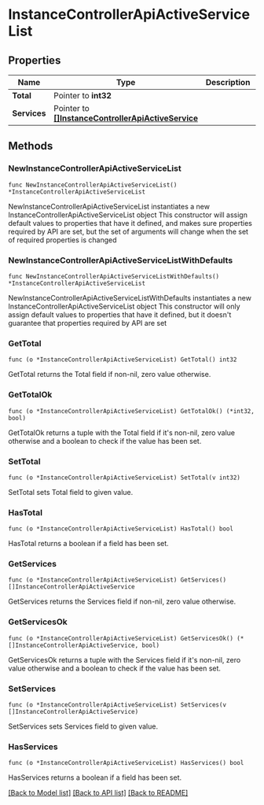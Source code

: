 # InstanceControllerApiActiveServiceList

## Properties

Name | Type | Description | Notes
------------ | ------------- | ------------- | -------------
**Total** | Pointer to **int32** |  | [optional] 
**Services** | Pointer to [**[]InstanceControllerApiActiveService**](InstanceControllerApiActiveService.md) |  | [optional] 

## Methods

### NewInstanceControllerApiActiveServiceList

`func NewInstanceControllerApiActiveServiceList() *InstanceControllerApiActiveServiceList`

NewInstanceControllerApiActiveServiceList instantiates a new InstanceControllerApiActiveServiceList object
This constructor will assign default values to properties that have it defined,
and makes sure properties required by API are set, but the set of arguments
will change when the set of required properties is changed

### NewInstanceControllerApiActiveServiceListWithDefaults

`func NewInstanceControllerApiActiveServiceListWithDefaults() *InstanceControllerApiActiveServiceList`

NewInstanceControllerApiActiveServiceListWithDefaults instantiates a new InstanceControllerApiActiveServiceList object
This constructor will only assign default values to properties that have it defined,
but it doesn't guarantee that properties required by API are set

### GetTotal

`func (o *InstanceControllerApiActiveServiceList) GetTotal() int32`

GetTotal returns the Total field if non-nil, zero value otherwise.

### GetTotalOk

`func (o *InstanceControllerApiActiveServiceList) GetTotalOk() (*int32, bool)`

GetTotalOk returns a tuple with the Total field if it's non-nil, zero value otherwise
and a boolean to check if the value has been set.

### SetTotal

`func (o *InstanceControllerApiActiveServiceList) SetTotal(v int32)`

SetTotal sets Total field to given value.

### HasTotal

`func (o *InstanceControllerApiActiveServiceList) HasTotal() bool`

HasTotal returns a boolean if a field has been set.

### GetServices

`func (o *InstanceControllerApiActiveServiceList) GetServices() []InstanceControllerApiActiveService`

GetServices returns the Services field if non-nil, zero value otherwise.

### GetServicesOk

`func (o *InstanceControllerApiActiveServiceList) GetServicesOk() (*[]InstanceControllerApiActiveService, bool)`

GetServicesOk returns a tuple with the Services field if it's non-nil, zero value otherwise
and a boolean to check if the value has been set.

### SetServices

`func (o *InstanceControllerApiActiveServiceList) SetServices(v []InstanceControllerApiActiveService)`

SetServices sets Services field to given value.

### HasServices

`func (o *InstanceControllerApiActiveServiceList) HasServices() bool`

HasServices returns a boolean if a field has been set.


[[Back to Model list]](../README.md#documentation-for-models) [[Back to API list]](../README.md#documentation-for-api-endpoints) [[Back to README]](../README.md)


